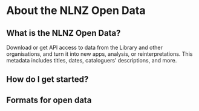 # About the NLNZ Open Data

## What is the NLNZ Open Data?

Download or get API access to data from the Library and other organisations, and turn it into new apps, analysis, or reinterpretations. This metadata includes titles, dates, cataloguers’ descriptions, and more.

## How do I get started?

## Formats for open data
